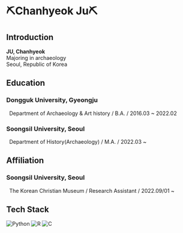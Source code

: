 # ⛏Chanhyeok Ju⛏

## Introduction

**JU, Chanhyeok**<br>
Majoring in archaeology<br>
Seoul, Republic of Korea<br>

## Education

###  Dongguk University, Gyeongju<br>
&nbsp; Department of Archaeology & Art history / B.A. / 2016.03 ~ 2022.02

###  Soongsil University, Seoul<br>
&nbsp; Department of History(Archaeology) / M.A. / 2022.03 ~

## Affiliation

###  Soongsil University, Seoul<br>
&nbsp; The Korean Christian Museum / Research Assistant / 2022.09/01 ~ 

## Tech Stack

![Python](https://img.shields.io/badge/Python-3776AB?style=for-the-badge&logo=python&logoColor=white)
![R](https://img.shields.io/badge/R-276DC3?style=for-the-badge&logo=r&logoColor=white)
![C](https://img.shields.io/badge/C-00599C?style=for-the-badge&logo=c&logoColor=white)
